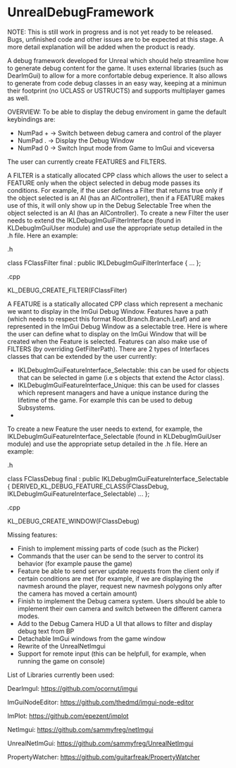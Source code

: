 # UnrealDebugFramework
NOTE: This is still work in progress and is not yet ready to be released. Bugs, unfinished code and other issues are to be expected at this stage.
A more detail explanation will be added when the product is ready.

A debug framework developed for Unreal which should help streamline how to generate debug content for the game.
It uses external libraries (such as DearImGui) to allow for a more confortable debug experience.
It also allows to generate from code debug classes in an easy way, keeping at a minimun their footprint (no UCLASS or USTRUCTS) and supports multiplayer games as well.

OVERVIEW:
To be able to display the debug enviroment in game the default keybindings are:
- NumPad + -> Switch between debug camera and control of the player
- NumPad . -> Display the Debug Window
- NumPad 0 -> Switch Input mode from Game to ImGui and viceversa
  
The user can currently create FEATURES and FILTERS.

A FILTER is a statically allocated CPP class which allows the user to select a FEATURE only when the object selected in debug mode passes its conditions.
For example, if the user defines a Filter that returns true only if the object selected is an AI (has an AIController), then if a FEATURE makes use of this, it will only show up in the Debug Selectable Tree when the object selected is an AI (has an AIController).
To create a new Filter the user needs to extend the IKLDebugImGuiFilterInterface (found in KLDebugImGuiUser module) and use the appropriate setup detailed in the .h file. 
Here an example:

.h

class FClassFilter final : public IKLDebugImGuiFilterInterface
{
   ...
};

.cpp

KL_DEBUG_CREATE_FILTER(FClassFilter)
 
A FEATURE is a statically allocated CPP class which represent a mechanic we want to display in the ImGui Debug Window.
Features have a path (which needs to respect this format Root.Branch.Branch.Leaf) and are represented in the ImGui Debug Window as a selectable tree.
Here is where the user can define what to display on the ImGui Window that will be created when the Feature is selected.
Features can also make use of FILTERS (by overriding GetFilterPath).
There are 2 types of Interfaces classes that can be extended by the user currently:
  - IKLDebugImGuiFeatureInterface_Selectable: this can be used for objects that can be selected in game (i.e s objects that extend the Actor class).
  - IKLDebugImGuiFeatureInterface_Unique: this can be used for classes which represent managers and have a unique instance during the lifetime of the game. For example this can be used to debug Subsystems.
  - 
To create a new Feature the user needs to extend, for example, the IKLDebugImGuiFeatureInterface_Selectable (found in KLDebugImGuiUser module) and use the appropriate setup detailed in the .h file. Here an example:

.h

   class FClassDebug final : public IKLDebugImGuiFeatureInterface_Selectable
   {
      DERIVED_KL_DEBUG_FEATURE_CLASS(FClassDebug, IKLDebugImGuiFeatureInterface_Selectable)
     ...
   };

.cpp

KL_DEBUG_CREATE_WINDOW(FClassDebug)


Missing features: 
- Finish to implement missing parts of code (such as the Picker)
- Commands that the user can be send to the server to control its behavior (for example pause the game)
- Feature be able to send server update requests from the client only if certain conditions are met (for example, if we are displaying the navmesh around the player, request new navmesh polygons only after the camera has moved a certain amount)
- Finish to implement the Debug camera system. Users should be able to implement their own camera and switch between the different camera modes.
- Add to the Debug Camera HUD a UI that allows to filter and display debug text from BP 
- Detachable ImGui windows from the game window
- Rewrite of the UnrealNetImgui
- Support for remote input (this can be helpfull, for example, when running the game on console)

List of Libraries currently been used:

DearImguI: https://github.com/ocornut/imgui

ImGuiNodeEditor: https://github.com/thedmd/imgui-node-editor

ImPlot: https://github.com/epezent/implot

NetImgui: https://github.com/sammyfreg/netImgui

UnrealNetImGui: https://github.com/sammyfreg/UnrealNetImgui

PropertyWatcher: https://github.com/guitarfreak/PropertyWatcher
